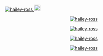 <p align="left"><a href="https://linktr.ee/h41ley"><img src="https://komarev.com/ghpvc/?username=hailey-ross&label=Profile%20views&color=ff6e96&style=plastic" alt="hailey-ross" /> <img src="http://assets.mobogaming.com/i/dev-sphere96x96.png" alt="Dev-Sphere" style="width:20px;height:20px;"/></a></p>
<p align="center"><a href="https://linktr.ee/h41ley"><img src="https://user-images.githubusercontent.com/26784904/166873662-4f3f6e5a-5d88-4000-bf6d-46b28c73725f.gif" alt="hailey-ross" /></a></p>
<p align="center"><a href="https://linktr.ee/h41ley"><img src="https://github-readme-stats.vercel.app/api?username=hailey-ross&count_private=true&show_icons=true&theme=dracula&include_all_commits=true" alt="hailey-ross" /></a></p>
<p align="center"><a href="https://linktr.ee/h41ley"><img src="https://github-readme-streak-stats.herokuapp.com/?user=hailey-ross&theme=dracula" alt="hailey-ross" /></a></p>
<p align="center"><a href="https://linktr.ee/h41ley"><img src="https://github-profile-trophy.vercel.app/?username=hailey-ross&theme=dracula" alt="hailey-ross" /></a></p>
